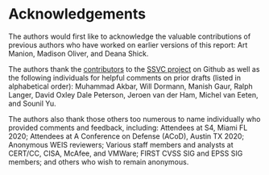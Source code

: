 # Acknowledgements

The authors would first like to acknowledge the valuable contributions of previous authors who have worked on earlier versions
of this report: Art Manion, Madison Oliver, and Deana Shick.

The authors thank the [contributors](https://github.com/CERTCC/SSVC/graphs/contributors) to the
[SSVC project](https://github.com/CERTCC/SSVC) on Github as well as the following individuals for helpful comments on
prior drafts (listed in alphabetical order):
Muhammad Akbar,
Will Dormann,
Manish Gaur,
Ralph Langer,
David Oxley
Dale Peterson,
Jeroen van der Ham,
Michel van Eeten,
and Sounil Yu.

The authors also thank those others too numerous to name individually who provided comments and feedback, including:
Attendees at S4, Miami FL 2020;
Attendees at A Conference on Defense (ACoD), Austin TX 2020;
Anonymous WEIS reviewers;
Various staff members and analysts at CERT/CC, CISA, McAfee, and VMWare;
FIRST CVSS SIG and EPSS SIG members;
and others who wish to remain anonymous.

